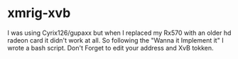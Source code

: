 # xmrig-xvb
I was using Cyrix126/gupaxx but when I replaced my Rx570 with an older hd radeon card it didn't work at all. So following the "Wanna it Implement it" I wrote a bash script. Don't Forget to edit your address and XvB tokken.
